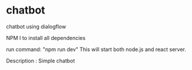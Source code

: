 # chatbot
chatbot using dialogflow

NPM I to install all dependencies

run command: "npm run dev"
This will start both node.js and react server.


Description : 
Simple chatbot
